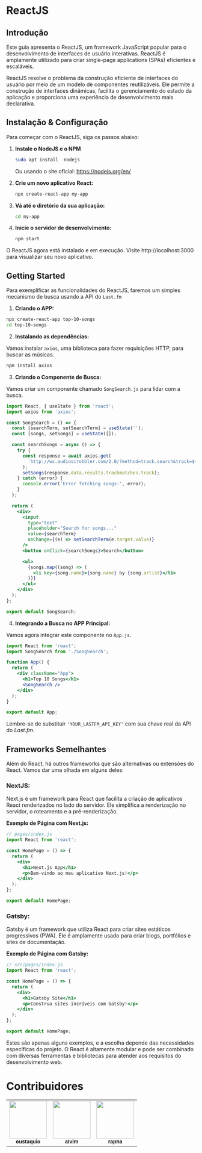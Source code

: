 # ReactJS

## Introdução

Este guia apresenta o ReactJS, um framework JavaScript popular para o desenvolvimento de interfaces de usuário interativas. ReactJS é amplamente utilizado para criar single-page applications (SPAs) eficientes e escaláveis.

ReactJS resolve o problema da construção eficiente de interfaces do usuário por meio de um modelo de componentes reutilizáveis. Ele permite a construção de interfaces dinâmicas, facilita o gerenciamento do estado da aplicação e proporciona uma experiência de desenvolvimento mais declarativa.

## Instalação & Configuração

Para começar com o ReactJS, siga os passos abaixo:
1. **Instale o NodeJS e o NPM**
   ```bash
   sudo apt install  nodejs
   ```
   Ou usando o site oficial: https://nodejs.org/en/
   
3. **Crie um novo aplicativo React:**
   ```bash
   npx create-react-app my-app
   ```
4. **Vá até o diretório da sua aplicação:**
   ```bash
   cd my-app
   ```
5. **Inicie o servidor de desenvolvimento:**
   ```bash
   npm start
   ```
O ReactJS agora está instalado e em execução. Visite http://localhost:3000 para visualizar seu novo aplicativo.

## Getting Started

Para exemplificar as funcionalidades do ReactJS, faremos um simples mecanismo de busca usando a API do `Last.fm`
1. **Criando o APP:**
```bash
npx create-react-app top-10-songs
cd top-10-songs
```


2. **Instalando as dependências:**
   
Vamos instalar `axios`, uma biblioteca para fazer requisições HTTP, para buscar as músicas.
```bash
npm install axios
```


3. **Criando o Componente de Busca:**
   
Vamos criar um componente chamado `SongSearch.js` para lidar com a busca.

```jsx
import React, { useState } from 'react';
import axios from 'axios';

const SongSearch = () => {
  const [searchTerm, setSearchTerm] = useState('');
  const [songs, setSongs] = useState([]);

  const searchSongs = async () => {
    try {
      const response = await axios.get(
        `http://ws.audioscrobbler.com/2.0/?method=track.search&track=${searchTerm}&api_key=YOUR_LASTFM_API_KEY&format=json&limit=10`
      );
      setSongs(response.data.results.trackmatches.track);
    } catch (error) {
      console.error('Error fetching songs:', error);
    }
  };

  return (
    <div>
      <input
        type="text"
        placeholder="Search for songs..."
        value={searchTerm}
        onChange={(e) => setSearchTerm(e.target.value)}
      />
      <button onClick={searchSongs}>Search</button>

      <ul>
        {songs.map((song) => (
          <li key={song.name}>{song.name} by {song.artist}</li>
        ))}
      </ul>
    </div>
  );
};

export default SongSearch;
```


4. **Integrando a Busca no APP Principal:**
   
Vamos agora integrar este componente no `App.js`.
```jsx
import React from 'react';
import SongSearch from './SongSearch';

function App() {
  return (
    <div className="App">
      <h1>Top 10 Songs</h1>
      <SongSearch />
    </div>
  );
}

export default App;

```
Lembre-se de substituir `'YOUR_LASTFM_API_KEY'` com sua chave real da API do <i>Last.fm</i>.

## Frameworks Semelhantes

Além do React, há outros frameworks que são alternativas ou extensões do React. Vamos dar uma olhada em alguns deles:

### NextJS:
Next.js é um framework para React que facilita a criação de aplicativos React renderizados no lado do servidor. Ele simplifica a renderização no servidor, o roteamento e a pré-renderização.

**Exemplo de Página com Next.js:**
```jsx
// pages/index.js
import React from 'react';

const HomePage = () => {
  return (
    <div>
      <h1>Next.js App</h1>
      <p>Bem-vindo ao meu aplicativo Next.js!</p>
    </div>
  );
};

export default HomePage;
```

### Gatsby:
Gatsby é um framework que utiliza React para criar sites estáticos progressivos (PWA). Ele é amplamente usado para criar blogs, portfólios e sites de documentação.

**Exemplo de Página com Gatsby:**
```jsx
// src/pages/index.js
import React from 'react';

const HomePage = () => {
  return (
    <div>
      <h1>Gatsby Site</h1>
      <p>Construa sites incríveis com Gatsby!</p>
    </div>
  );
};

export default HomePage;
```
Estes são apenas alguns exemplos, e a escolha depende das necessidades específicas do projeto. O React é altamente modular e pode ser combinado com diversas ferramentas e bibliotecas para atender aos requisitos do desenvolvimento web.


# Contribuidores

<i>

<table style="magrin-left: 40px;">
  <tr>
  <td align="center">
      <a href="https://github.com/rafaelrat/">
        <img src="https://imgs.search.brave.com/-6nnnKHsWW4K3fvJpTdDcHsB0TLVv4wT5V4heeqxu7A/rs:fit:1000:1000:1/g:ce/aHR0cHM6Ly9zdGF0/aWMud2l4c3RhdGlj/LmNvbS9tZWRpYS8w/OGE2NzVfMzMzYWU4/MDRmNzg1NDIxM2Fj/ZTM2YTMzYmFlMDli/YTB-bXYyLmpwZy92/MS9maXQvd18xMDAw/JTJDaF8xMDAwJTJD/YWxfYyUyQ3FfODAv/ZmlsZS5qcGc" width="100px;" alt=""/><br>
        <sub>
          <b>eustaquio</b>
        </sub>
      </a>
    </td>
    <td align="center">
      <a href="https://github.com/alvimdev/">
        <img src="https://avatars.githubusercontent.com/u/83983141?v=4" width="100px;" alt=""/><br>
        <sub>
          <b>alvim</b>
        </sub>
      </a>
    </td>
    <td align="center">
      <a href="https://github.com/raphhax/">
        <img src="https://avatars.githubusercontent.com/u/104567495?v=4" width="100px;" alt=""/><br>
        <sub>
          <b>rapha</b>
        </sub>
      </a>
    </td>
  </tr>
</table>
